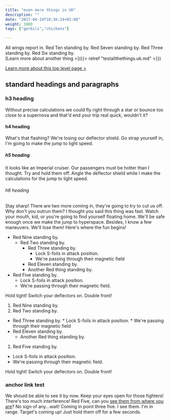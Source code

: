 ```yaml
---
title: "even more things in UK"
description: ""
date: "2017-04-24T18:36:24+02:00"
weight: 3000
tags: ["gerbils","chickens"]

---
```


All wings report in. Red Ten standing by. Red Seven standing by. Red Three standing by. Red Six standing by.  
[Learn more about another thing &gt;]({{< relref "testallthethings.uk.md" >}})

[Learn more about this top level page &gt;](/test)
<!--more-->

## standard headings and paragraphs

### h3 heading

Without precise calculations we could fly right through a star or bounce too close to a supernova and that'd end your trip real quick, wouldn't it?

#### h4 heading

What's that flashing? We're losing our deflector shield. Go strap yourself in, I'm going to make the jump to light speed.

##### h5 heading

It looks like an Imperial cruiser. Our passengers must be hotter than I thought. Try and hold them off. Angle the deflector shield while I make the calculations for the jump to light speed.

###### h6 heading

Stay sharp! There are two more coming in, they're going to try to cut us off. Why don't you outrun them? I thought you said this thing was fast. Watch your mouth, kid, or you're going to find yourself floating home. We'll be safe enough once we make the jump to hyperspace. Besides, I know a few maneuvers. We'll lose them! Here's where the fun begins!



* Red Nine standing by.
  * Red Two standing by.
      * Red Three standing by.
          * Lock S-foils in attack position.
          * We're passing through their magnetic field
      * Red Eleven standing by.
      * Another Red thing standing by.
* Red Five standing by.
  * Lock S-foils in attack position.
  * We're passing through their magnetic field.

Hold tight! Switch your deflectors on. Double front!

1. Red Nine standing by.
1.  Red Two standing by.
  * Red Three standing by.
        * Lock S-foils in attack position.
        * We're passing through their magnetic field
  * Red Eleven standing by.
      * Another Red thing standing by.
1. Red Five standing by.
  * Lock S-foils in attack position.
  * We're passing through their magnetic field.

Hold tight! Switch your deflectors on. Double front!

### anchor link test

We should be able to see it by now. Keep your eyes open for those fighters! There's too much interference! Red Five, can you [see them from where you are](#standard-headings-and-paragraphs)? No sign of any...wait! Coming in point three five. I see them. I'm in range. Target's coming up! Just hold them off for a few seconds.
